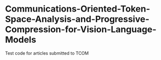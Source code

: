 # Communications-Oriented-Token-Space-Analysis-and-Progressive-Compression-for-Vision-Language-Models
Test code for articles submitted to TCOM

